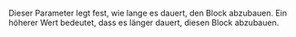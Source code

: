 Dieser Parameter legt fest, wie lange es dauert, den Block abzubauen. Ein höherer Wert bedeutet, dass es länger dauert, diesen Block abzubauen.